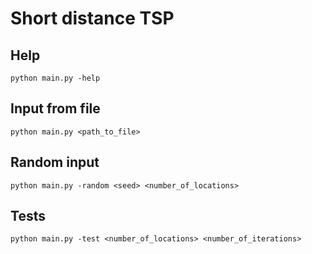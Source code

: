 # Short distance TSP

## Help
```
python main.py -help
```

## Input from file
```
python main.py <path_to_file>
```

## Random input
```
python main.py -random <seed> <number_of_locations>
```

## Tests
```
python main.py -test <number_of_locations> <number_of_iterations>
```

